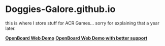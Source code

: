# Doggies-Galore.github.io
this is where I store stuff for ACR Games... sorry for explaining that a year later.

[**OpenBoard Web Demo**](http://doggies-galore.github.io/DRBoardDevKit.html)
[**OpenBoard Web Demo with better support**](http://doggies-galore.github.io/DRBoardDevKit2.html)
